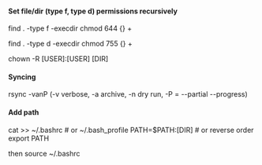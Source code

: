 #### Set file/dir (type f, type d) permissions recursively
find . -type f -execdir chmod 644 {} +

find . -type d -execdir chmod 755 {} +

chown -R [USER]:[USER] [DIR]

#### Syncing
rsync -vanP (-v verbose, -a archive, -n dry run, -P = --partial --progress)

#### Add path
cat >> ~/.bashrc # or ~/.bash_profile
PATH=$PATH:[DIR] # or reverse order
export PATH

then source ~/.bashrc




